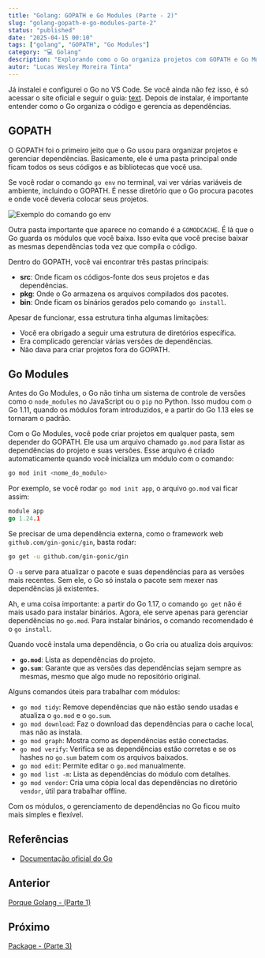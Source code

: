 ```yaml
---
title: "Golang: GOPATH e Go Modules (Parte - 2)"
slug: "golang-gopath-e-go-modules-parte-2"
status: "published"
date: "2025-04-15 00:10"
tags: ["golang", "GOPATH", "Go Modules"]
category: "💻 Golang"
description: "Explorando como o Go organiza projetos com GOPATH e Go Modules."
autor: "Lucas Wesley Moreira Tinta"
---
```


Já instalei e configurei o Go no VS Code. Se você ainda não fez isso, é só acessar o site oficial e seguir o guia: [text](https://go.dev/).
Depois de instalar, é importante entender como o Go organiza o código e gerencia as dependências.

## GOPATH

O GOPATH foi o primeiro jeito que o Go usou para organizar projetos e gerenciar dependências. Basicamente, ele é uma pasta principal onde ficam todos os seus códigos e as bibliotecas que você usa.

Se você rodar o comando `go env` no terminal, vai ver várias variáveis de ambiente, incluindo o GOPATH. É nesse diretório que o Go procura pacotes e onde você deveria colocar seus projetos.

![Exemplo do comando go env](/golang/imagens/goenv.png)

Outra pasta importante que aparece no comando é a `GOMODCACHE`. É lá que o Go guarda os módulos que você baixa. Isso evita que você precise baixar as mesmas dependências toda vez que compila o código.

Dentro do GOPATH, você vai encontrar três pastas principais:
- **src**: Onde ficam os códigos-fonte dos seus projetos e das dependências.
- **pkg**: Onde o Go armazena os arquivos compilados dos pacotes.
- **bin**: Onde ficam os binários gerados pelo comando `go install`.

Apesar de funcionar, essa estrutura tinha algumas limitações:
- Você era obrigado a seguir uma estrutura de diretórios específica.
- Era complicado gerenciar várias versões de dependências.
- Não dava para criar projetos fora do GOPATH.

## Go Modules

Antes do Go Modules, o Go não tinha um sistema de controle de versões como o `node_modules` no JavaScript ou o `pip` no Python. Isso mudou com o Go 1.11, quando os módulos foram introduzidos, e a partir do Go 1.13 eles se tornaram o padrão.

Com o Go Modules, você pode criar projetos em qualquer pasta, sem depender do GOPATH. Ele usa um arquivo chamado `go.mod` para listar as dependências do projeto e suas versões. Esse arquivo é criado automaticamente quando você inicializa um módulo com o comando:

```bash
go mod init <nome_do_modulo>
```

Por exemplo, se você rodar `go mod init app`, o arquivo `go.mod` vai ficar assim:

```go
module app
go 1.24.1
```

Se precisar de uma dependência externa, como o framework web `github.com/gin-gonic/gin`, basta rodar:

```bash
go get -u github.com/gin-gonic/gin
```

O `-u` serve para atualizar o pacote e suas dependências para as versões mais recentes. Sem ele, o Go só instala o pacote sem mexer nas dependências já existentes.

Ah, e uma coisa importante: a partir do Go 1.17, o comando `go get` não é mais usado para instalar binários. Agora, ele serve apenas para gerenciar dependências no `go.mod`. Para instalar binários, o comando recomendado é o `go install`.

Quando você instala uma dependência, o Go cria ou atualiza dois arquivos:
- **`go.mod`**: Lista as dependências do projeto.
- **`go.sum`**: Garante que as versões das dependências sejam sempre as mesmas, mesmo que algo mude no repositório original.

Alguns comandos úteis para trabalhar com módulos:
- `go mod tidy`: Remove dependências que não estão sendo usadas e atualiza o `go.mod` e o `go.sum`.
- `go mod download`: Faz o download das dependências para o cache local, mas não as instala.
- `go mod graph`: Mostra como as dependências estão conectadas.
- `go mod verify`: Verifica se as dependências estão corretas e se os hashes no `go.sum` batem com os arquivos baixados.
- `go mod edit`: Permite editar o `go.mod` manualmente.
- `go mod list -m`: Lista as dependências do módulo com detalhes.
- `go mod vendor`: Cria uma cópia local das dependências no diretório `vendor`, útil para trabalhar offline.

Com os módulos, o gerenciamento de dependências no Go ficou muito mais simples e flexível.

## Referências
- [Documentação oficial do Go](https://go.dev/doc/)


## Anterior
[Porque Golang - (Parte 1)](https://go.dev/doc/)

## Próximo

[Package - (Parte 3)](https://go.dev/doc/)